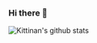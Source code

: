 ### Hi there 👋
![Kittinan's github stats](https://github-readme-stats.vercel.app/api?username=iravitejakumar&show_icons=true&title_color=fff&icon_color=79ff97&text_color=9f9f9f&bg_color=151515)


<!--
**iravitejakumar/iravitejakumar** is a ✨ _special_ ✨ repository because its `README.md` (this file) appears on your GitHub profile.

Here are some ideas to get you started:

- 🔭 I’m currently working on ...
- 🌱 I’m currently learning ...
- 👯 I’m looking to collaborate on ...
- 🤔 I’m looking for help with ...
- 💬 Ask me about ...
- 📫 How to reach me: ...
- 😄 Pronouns: ...
- ⚡ Fun fact: ...
-->
